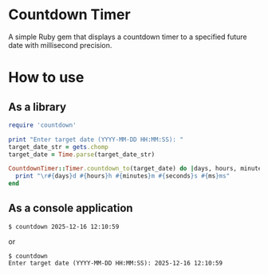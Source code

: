 # Countdown Timer

A simple Ruby gem that displays a countdown timer to a specified future date with millisecond precision.

# How to use

## As a library

```ruby
require 'countdown'

print "Enter target date (YYYY-MM-DD HH:MM:SS): "
target_date_str = gets.chomp
target_date = Time.parse(target_date_str)

CountdownTimer::Timer.countdown_to(target_date) do |days, hours, minutes, seconds, ms|
  print "\r#{days}d #{hours}h #{minutes}m #{seconds}s #{ms}ms"
end
```

## As a console application

```
$ countdown 2025-12-16 12:10:59
```

or

```
$ countdown
Enter target date (YYYY-MM-DD HH:MM:SS): 2025-12-16 12:10:59
```
